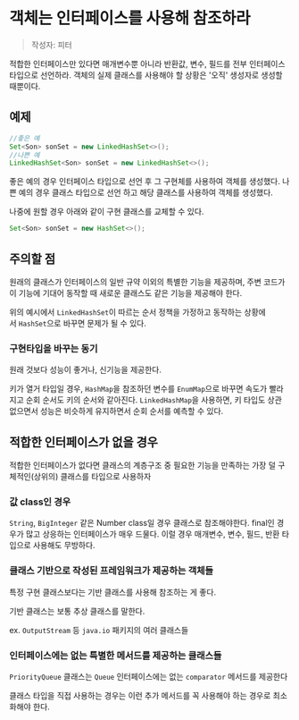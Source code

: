# 객체는 인터페이스를 사용해 참조하라

> 작성자: 피터
> 

적합한 인터페이스만 있다면 매개변수뿐 아니라 반환값, 변수, 필드를 전부 인터페이스 타입으로 선언하라. 객체의 실제 클래스를 사용해야 할 상황은 '오직' 생성자로 생성할 때뿐이다.

## 예제

```java
//좋은 예
Set<Son> sonSet = new LinkedHashSet<>();
//나쁜 예
LinkedHashSet<Son> sonSet = new LinkedHashSet<>();
```

좋은 예의 경우 인터페이스 타입으로 선언 후 그 구현체를 사용하여 객체를 생성했다.
나쁜 예의 경우 클래스 타입으로 선언 하고 해당 클래스를 사용하여 객체를 생성했다. 

나중에 원할 경우 아래와 같이 구현 클래스를 교체할 수 있다.

```java
Set<Son> sonSet = new HashSet<>();
```

## 주의할 점

원래의 클래스가 인터페이스의 일반 규약 이외의 특별한 기능을 제공하며, 주변 코드가 이 기능에 기대어 동작할 때 새로운 클래스도 같은 기능을 제공해야 한다. 

위의 예시에서 `LinkedHashSet`이 따르는 순서 정책을 가정하고 동작하는 상황에서 `HashSet`으로 바꾸면 문제가 될 수 있다.

### 구현타입을 바꾸는 동기

원래 것보다 성능이 좋거나, 신기능을 제공한다.

키가 열거 타입일 경우, `HashMap`을 참조하던 변수를 `EnumMap`으로 바꾸면 속도가 빨라지고 순회 순서도 키의 순서와 같아진다. 
`LinkedHashMap`을 사용하면, 키 타입도 상관 없으면서 성능은 비슷하게 유지하면서 순회 순서를 예측할 수 있다.

## 적합한 인터페이스가 없을 경우

적합한 인터페이스가 없다면 클래스의 계층구조 중 필요한 기능을 만족하는 가장 덜 구체적인(상위의) 클래스를 타입으로 사용하자

### 값 class인 경우

`String`, `BigInteger` 같은 Number class일 경우 클래스로 참조해야한다.
final인 경우가 많고 상응하는 인터페이스가 매우 드물다. 이럴 경우 매개변수, 변수, 필드, 반환 타입으로 사용해도 무방하다.

### 클래스 기반으로 작성된 프레임워크가 제공하는 객체들

특정 구현 클래스보다는 기반 클래스를 사용해 참조하는 게 좋다.

기반 클래스는 보통 추상 클래스를 말한다. 

ex. `OutputStream` 등 `java.io` 패키지의 여러 클래스들

### 인터페이스에는 없는 특별한 메서드를 제공하는 클래스들

`PriorityQueue` 클래스는 `Queue` 인터페이스에는 없는 `comparator` 메서드를 제공한다

클래스 타입을 직접 사용하는 경우는 이런 추가 메서드를 꼭 사용해야 하는 경우로 최소화해야 한다.

